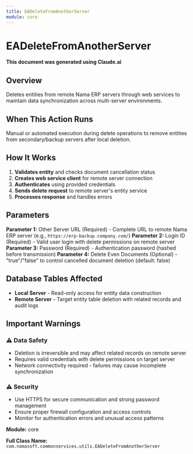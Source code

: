 ```yaml
---
title: EADeleteFromAnotherServer
module: core
---
```



<div class='entity-flows'>

# EADeleteFromAnotherServer

**This document was generated using Claude.ai**

## Overview

Deletes entities from remote Nama ERP servers through web services to maintain data synchronization across multi-server environments.

## When This Action Runs

Manual or automated execution during delete operations to remove entities from secondary/backup servers after local deletion.

## How It Works

1. **Validates entity** and checks document cancellation status
2. **Creates web service client** for remote server connection
3. **Authenticates** using provided credentials
4. **Sends delete request** to remote server's entity service
5. **Processes response** and handles errors

## Parameters

**Parameter 1:** Other Server URL (Required) - Complete URL to remote Nama ERP server (e.g., `https://erp-backup.company.com/`)
**Parameter 2:** Login ID (Required) - Valid user login with delete permissions on remote server
**Parameter 3:** Password (Required) - Authentication password (hashed before transmission)
**Parameter 4:** Delete Even Documents (Optional) - "true"/"false" to control cancelled document deletion (default: false)

## Database Tables Affected

- **Local Server** - Read-only access for entity data construction
- **Remote Server** - Target entity table deletion with related records and audit logs

## Important Warnings

### ⚠️ Data Safety
- Deletion is irreversible and may affect related records on remote server
- Requires valid credentials with delete permissions on target server
- Network connectivity required - failures may cause incomplete synchronization

### ⚠️ Security
- Use HTTPS for secure communication and strong password management
- Ensure proper firewall configuration and access controls
- Monitor for authentication errors and unusual access patterns

**Module:** core

**Full Class Name:** `com.namasoft.commonservices.utils.EADeleteFromAnotherServer`


</div>

